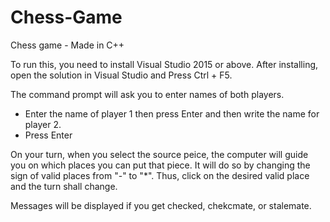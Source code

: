 # Chess-Game
Chess game - Made in C++

To run this, you need to install Visual Studio 2015 or above. After installing, open the solution in Visual Studio and Press Ctrl + F5. 

The command prompt will ask you to enter names of both players.
- Enter the name of player 1 then press Enter and then write the name for player 2. 
- Press Enter

On your turn, when you select the source peice, the computer will guide you on which places you can put that piece. It will do so by changing the sign of valid places from "-" to "*".
Thus, click on the desired valid place and the turn shall change.

Messages will be displayed if you get checked, chekcmate, or stalemate.
